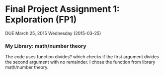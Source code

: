 # Final Project Assignment 1: Exploration (FP1) 
DUE March 25, 2015 Wednesday (2015-03-25)

### My Library: math/number theory

The code uses function divides? which checks if the first argument divides the second argument with no remainder. 
I chose the function from library math/number theory.
